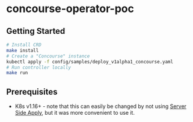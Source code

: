 # concourse-operator-poc

## Getting Started

```sh
# Install CRD
make install
# Create a "Concourse" instance
kubectl apply -f config/samples/deploy_v1alpha1_concourse.yaml
# Run controller locally
make run
```

## Prerequisites

* K8s v1.16+ - note that this can easily be changed by not using [Server Side Apply], but it was more convenient to use it.

[Server Side Apply]: https://kubernetes.io/docs/reference/using-api/api-concepts/#server-side-apply
